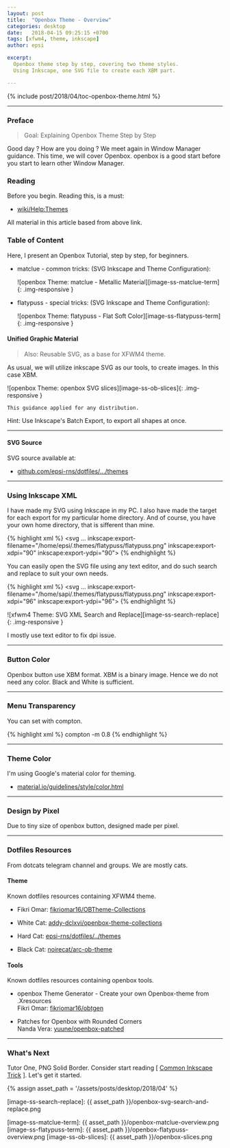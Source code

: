 ```yaml
---
layout: post
title:  "Openbox Theme - Overview"
categories: desktop
date:   2018-04-15 09:25:15 +0700
tags: [xfwm4, theme, inkscape]
author: epsi

excerpt:
  Openbox theme step by step, covering two theme styles.
  Using Inkscape, one SVG file to create each XBM part.

---
```


{% include post/2018/04/toc-openbox-theme.html %}

-- -- --

### Preface

> Goal: Explaining Openbox Theme Step by Step

Good day ? How are you doing ?
We meet again in Window Manager guidance.
This time, we will cover Openbox.
openbox is a good start before you start to learn other Window Manager.

### Reading

Before you begin.
Reading this, is a must:

*	[wiki/Help:Themes](http://openbox.org/wiki/Help:Themes)

All material in this article based from above link.

### Table of Content

Here, I present an Openbox Tutorial, step by step, for beginners.

*	matclue - common tricks: (SVG Inkscape and Theme Configuration):

	![openbox Theme: matclue - Metallic Material][image-ss-matclue-term]{: .img-responsive }

*	flatypuss - special tricks: (SVG Inkscape and Theme Configuration):

	![openbox Theme: flatypuss - Flat Soft Color][image-ss-flatypuss-term]{: .img-responsive }

#### Unified Graphic Material

> Also: Reusable SVG, as a base for XFWM4 theme.

As usual, we will utilize inkscape SVG as our tools, to create images.
In this case XBM.

![openbox Theme: openbox SVG slices][image-ss-ob-slices]{: .img-responsive }

	This guidance applied for any distribution.

Hint: Use Inkscape's Batch Export, to export all shapes at once.

-- -- --

#### SVG Source

SVG source available at:

* [github.com/epsi-rns/dotfiles/.../themes][dotfiles-tutor]

-- -- --

### Using Inkscape XML

I have made my SVG using Inkscape in my PC.
I also have made the target for each export for my particular home directory.
And of course, you have your own home directory, that is sifferent than mine.

{% highlight xml %}
<svg
   ...
   inkscape:export-filename="/home/epsi/.themes/flatypuss/flatypuss.png"
   inkscape:export-xdpi="90"
   inkscape:export-ydpi="90">
{% endhighlight %}

You can easily open the SVG file using any text editor,
and do such search and replace to suit your own needs.

{% highlight xml %}
<svg
   ...
   inkscape:export-filename="/home/sapi/.themes/flatypuss/flatypuss.png"
   inkscape:export-xdpi="96"
   inkscape:export-ydpi="96">
{% endhighlight %}

![xfwm4 Theme: SVG XML Search and Replace][image-ss-search-replace]{: .img-responsive }

I mostly use text editor to fix dpi issue.

-- -- --

### Button Color

Openbox button use XBM format.
XBM is a binary image. 
Hence we do not need any color. 
Black and White is sufficient.

-- -- --

### Menu Transparency

You can set with compton.

{% highlight xml %}
compton -m 0.8
{% endhighlight %}

-- -- --

### Theme Color

I'm using Google's material color for theming.

* [material.io/guidelines/style/color.html](https://material.io/guidelines/style/color.html)

-- -- --

### Design by Pixel

Due to tiny size of openbox button, designed made per pixel.

-- -- --

### Dotfiles Resources

From dotcats telegram channel and groups. We are mostly cats.

#### Theme

Known dotfiles resources containing XFWM4 theme.

*	Fikri Omar: [fikriomar16/OBTheme-Collections][cat-omar-01]

*	White Cat: [addy-dclxvi/openbox-theme-collections][cat-white]

*	Hard Cat: [epsi-rns/dotfiles/../themes][cat-hard]

*	Black Cat: [noirecat/arc-ob-theme][cat-black]

#### Tools

Known dotfiles resources containing openbox tools.

*	openbox Theme Generator - Create your own Openbox-theme from .Xresources <br/>
	Fikri Omar: [fikriomar16/obtgen][cat-omar-02]

*	Patches for Openbox with Rounded Corners<br/>
	Nanda Vera: [yuune/openbox-patched][cat-vera]

-- -- --

### What's Next

Tutor One, PNG Solid Border.
Consider start reading [ [Common Inkscape Trick][local-part-svg] ].
Let's get it started.


[//]: <> ( -- -- -- links below -- -- -- )
{% assign asset_path = '/assets/posts/desktop/2018/04' %}

[dotfiles-tutor]:  https://gitlab.com/epsi-rns/dotfiles/tree/master/openbox/themes

[local-part-svg]:  /desktop/2018/04/16/openbox-theme.html

[cat-omar-01]:     https://github.com/fikriomar16/OBTheme-Collections
[cat-omar-02]:     https://github.com/fikriomar16/obtgen

[cat-white]:       https://github.com/addy-dclxvi/openbox-theme-collections
[cat-hard]:        https://gitlab.com/epsi-rns/dotfiles/tree/master/openbox/themes
[cat-vera]:        https://github.com/yuune/openbox-patched
[cat-black]:       https://github.com/noirecat/arc-ob-theme

[image-ss-search-replace]: {{ asset_path }}/openbox-svg-search-and-replace.png

[image-ss-matclue-term]:   {{ asset_path }}/openbox-matclue-overview.png
[image-ss-flatypuss-term]: {{ asset_path }}/openbox-flatypuss-overview.png
[image-ss-ob-slices]:      {{ asset_path }}/openbox-slices.png


